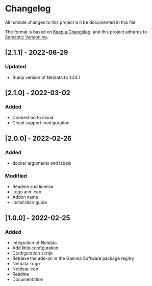 <!-- https://developers.home-assistant.io/docs/add-ons/presentation#keeping-a-changelog -->

# Changelog

All notable changes to this project will be documented in this file.

The format is based on [Keep a Changelog](https://keepachangelog.com/en/1.0.0/),
and this project adheres to [Semantic Versioning](https://semver.org/spec/v2.0.0.html).


## [2.1.1] - 2022-08-29

### Updated

- Bump version of Netdata to 1.34.1

## [2.1.0] - 2022-03-02

### Added

- Connection to cloud
- Cloud support configuration

## [2.0.0] - 2022-02-26

### Added

- docker arguments and labels

### Modified

- Readme and license
- Logo and icon
- Addon name
- Installation guide

## [1.0.0] - 2022-02-25

### Added

- Integration of Netdata
- Add little configuration
- Configuration script
- Retrieve the add-on in the Gamma Software package regitry
- Netdata Logo
- Netdata icon
- Readme
- Documentation
